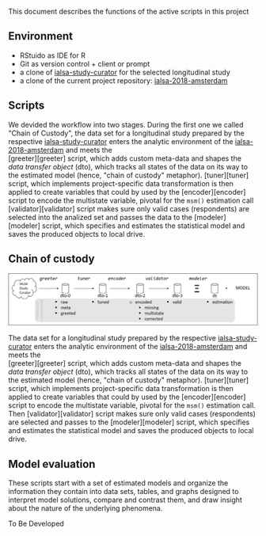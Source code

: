 This document describes the functions of the active scripts in this project



## Environment  

- RStuido as IDE for R
- Git as version control + client or prompt
- a clone of [ialsa-study-curator][ialsa-study-curator] for the selected longitudinal study
- a clone of the current project repository: [ialsa-2018-amsterdam][ialsa-2018-amsterdam]

## Scripts

We devided the workflow into two stages. During the first one we called "Chain of Custody", the data set for a  longitudinal study prepared by the respective [ialsa-study-curator][ialsa-study-curator] enters the analytic environment of the [ialsa-2018-amsterdam][ialsa-2018-amsterdam] and meets the  
[greeter][greeter] script, which adds custom meta-data and shapes the  
_data transfer object_ (dto), which tracks all states of the data on its way to the estimated model (hence, "chain of custody" metaphor).
[tuner][tuner] script, which implements project-specific data transformation is then applied to create variables that could by used by the
[encoder][encoder] script to encode the multistate variable, pivotal for the `msm()` estimation call
[validator][validator] script makes sure only valid cases (respondents) are selected into the analized set and passes the data to the
[modeler][modeler] script, which specifies and estimates the statistical model and saves the produced objects to local drive. 


## Chain of custody

![chain-of-custody][chain-of-custody]  

The data set for a  longitudinal study prepared by the respective [ialsa-study-curator][ialsa-study-curator] enters the analytic environment of the [ialsa-2018-amsterdam][ialsa-2018-amsterdam] and meets the  
[greeter][greeter] script, which adds custom meta-data and shapes the  
_data transfer object_ (dto), which tracks all states of the data on its way to the estimated model (hence, "chain of custody" metaphor).
[tuner][tuner] script, which implements project-specific data transformation is then applied to create variables that could by used by the
[encoder][encoder] script to encode the multistate variable, pivotal for the `msm()` estimation call. Then
[validator][validator] script makes sure only valid cases (respondents) are selected  and passes to the
[modeler][modeler] script, which specifies and estimates the statistical model and saves the produced objects to local drive. 


## Model evaluation

These scripts start with a set of estimated models and organize the information they contain into data sets, tables, and graphs designed to interpret model solutions, compare and contrast them, and draw insight about the nature of the underlying phenomena. 

To Be Developed

[chain-of-custody]:libs/images/support/chain-of-custody.jpg  
[model-a-spec]:https://github.com/IALSA/ialsa-2018-amsterdam/blob/master/libs/images/support/model-a-specification.jpg
[ialsa-study-curator]:https://github.com/IALSA/ialsa-study-curator/blob/master/README.md
[ialsa-2018-amsterdam]:https://github.com/IALSA/ialsa-2018-amsterdam/blob/master/README.md